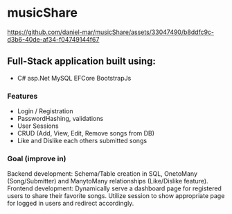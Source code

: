 ﻿# musicShare
https://github.com/daniel-mar/musicShare/assets/33047490/b8ddfc9c-d3b6-40de-af34-f04749144f67

## Full-Stack application built using:
- C# asp.Net MySQL EFCore BootstrapJs

### Features
- Login / Registration
- PasswordHashing, validations
- User Sessions
- CRUD (Add, View, Edit, Remove songs from DB)
- Like and Dislike each others submitted songs

### Goal (improve in)
Backend development: Schema/Table creation in SQL, OnetoMany (Song/Submitter) and ManytoMany relationships (Like/Dislike feature).
Frontend development: Dynamically serve a dashboard page for registered users to share their favorite songs. Utilize session to show appropriate page for logged in users and redirect accordingly.




